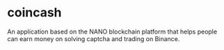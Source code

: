 # coincash
An application based on the NANO blockchain platform that helps people can earn money on solving captcha and trading on Binance.
